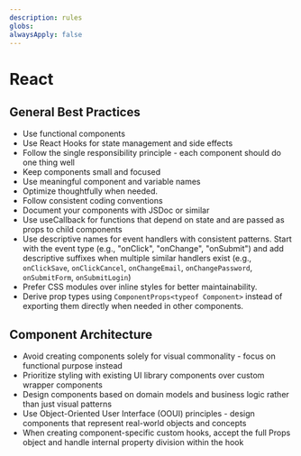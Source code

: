 ```yaml
---
description: rules
globs: 
alwaysApply: false
---
```


# React

## General Best Practices

- Use functional components
- Use React Hooks for state management and side effects
- Follow the single responsibility principle - each component should do one thing well
- Keep components small and focused
- Use meaningful component and variable names
- Optimize thoughtfully when needed.
- Follow consistent coding conventions
- Document your components with JSDoc or similar
- Use useCallback for functions that depend on state and are passed as props to child components
- Use descriptive names for event handlers with consistent patterns. Start with the event type (e.g., "onClick", "onChange", "onSubmit") and add descriptive suffixes when multiple similar handlers exist (e.g., `onClickSave`, `onClickCancel`, `onChangeEmail`, `onChangePassword`, `onSubmitForm`, `onSubmitLogin`)
- Prefer CSS modules over inline styles for better maintainability.
- Derive prop types using `ComponentProps<typeof Component>` instead of exporting them directly when needed in other components.

## Component Architecture

- Avoid creating components solely for visual commonality - focus on functional purpose instead
- Prioritize styling with existing UI library components over custom wrapper components
- Design components based on domain models and business logic rather than just visual patterns
- Use Object-Oriented User Interface (OOUI) principles - design components that represent real-world objects and concepts
- When creating component-specific custom hooks, accept the full Props object and handle internal property division within the hook
